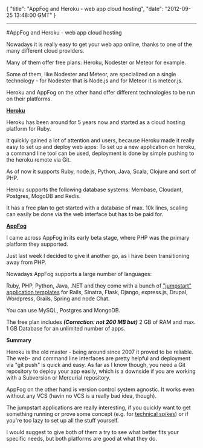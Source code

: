 {
  "title": "AppFog and Heroku - web app cloud hosting",
  "date": "2012-09-25 13:48:00 GMT"
}

---

#AppFog and Heroku - web app cloud hosting
<p>Nowadays it is really easy to get your web app online, thanks to one of the many different cloud providers.</p>&#13;
<p>Many of them offer free plans: Heroku, Nodester or Meteor for example.</p>&#13;
<p>Some of them, like Nodester and Meteor, are specialized on a single technology - for Nodester that is Node.js and for Meteor it is meteor.js.</p>&#13;
<p>Heroku and AppFog on the other hand offer different technologies to be run on their platforms.</p>&#13;
<p><strong><a href="http://www.heroku.com">Heroku</a></strong></p>&#13;
<p>Heroku has been around for 5 years now and started as a cloud hosting platform for Ruby.</p>&#13;
<p>It quickly gained a lot of attention and users, because Heroku made it really easy to set up and deploy web apps: To set up a new application on heroku, a command line tool can be used, deployment is done by simple pushing to the heroku remote via Git.</p>&#13;
<p>As of now it supports Ruby, node.js, Python, Java, Scala, Clojure and sort of PHP.</p>&#13;
<p>Heroku supports the following database systems: Membase, Cloudant, Postgres, MogoDB and Redis.</p>&#13;
<p>It has a free plan to get started with a database of max. 10k lines, scaling can easily be done via the web interface but has to be paid for.</p>&#13;
<p><strong><a href="http://www.appfog.com">AppFog</a></strong></p>&#13;
<p>I came across AppFog in its early beta stage, where PHP was the primary platform they supported.</p>&#13;
<p>Just last week I decided to give it another go, as I have been transitioning away from PHP.</p>&#13;
<p>Nowadays AppFog supports a large number of languages:</p>&#13;
<p>Ruby, PHP, Python, Java, .NET and they come with a bunch of <a href="http://www.appfog.com/products/appfog/jumpstarts/">"jumpstart" application templates</a> for Rails, Sinatra, Flask, Django, express.js, Drupal, Wordpress, Grails, Spring and node Chat.</p>&#13;
<p>You can use MySQL, Postgres and MongoDB.</p>&#13;
<p>The free plan includes <em><strong>(</strong><strong>Correction: not 200 MB but)</strong></em> <span>2 GB of RAM and max. 1 GB Database for an unlimited number of apps.</span></p>&#13;
<p><strong>Summary</strong></p>&#13;
<p>Heroku is the old master - being around since 2007 it proved to be reliable. The web- and command line interfaces are pretty helpful and deployment via "git push" is quick and easy. As far as I know though, you need a Git repository to deploy your app easily, which is a downside if you are working with a Subversion or Mercurial repository.</p>&#13;
<p>AppFog on the other hand is version control system agnostic. It works even without any VCS (havin no VCS is a really bad idea, though).</p>&#13;
<p>The jumpstart applications are really interesting, if you quickly want to get something running or prove some concept (e.g. for <a href="http://www.extremeprogramming.org/rules/spike.html">technical spikes</a>) or if you're too lazy to set up all the stuff yourself.</p>&#13;
<p>I would suggest to give both of them a try to see what better fits your specific needs, but both platforms are good at what they do.</p> 